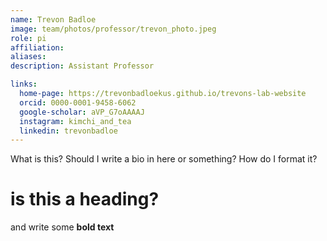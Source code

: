 ```yaml
---
name: Trevon Badloe
image: team/photos/professor/trevon_photo.jpeg
role: pi
affiliation: 
aliases:
description: Assistant Professor

links:
  home-page: https://trevonbadloekus.github.io/trevons-lab-website
  orcid: 0000-0001-9458-6062
  google-scholar: aVP_G7oAAAAJ
  instagram: kimchi_and_tea
  linkedin: trevonbadloe
---
```


What is this? Should I write a bio in here or something?
How do I format it? 

# is this a heading? 

and write some **bold text** 